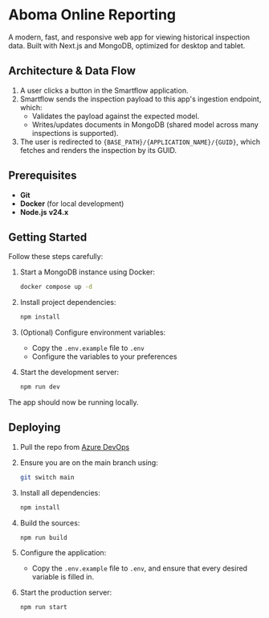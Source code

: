 # Aboma Online Reporting

A modern, fast, and responsive web app for viewing historical inspection data. Built with Next.js and MongoDB, optimized for desktop and tablet.

## Architecture & Data Flow

1. A user clicks a button in the Smartflow application.
2. Smartflow sends the inspection payload to this app's ingestion endpoint, which:
   - Validates the payload against the expected model.
   - Writes/updates documents in MongoDB (shared model across many inspections is supported).
3. The user is redirected to `{BASE_PATH}/{APPLICATION_NAME}/{GUID}`, which fetches and renders the inspection by its GUID.

## Prerequisites

- **Git**
- **Docker** (for local development)
- **Node.js** **v24.x**

## Getting Started

Follow these steps carefully:

1. Start a MongoDB instance using Docker:

   ```bash
   docker compose up -d
   ```

2. Install project dependencies:

   ```bash
   npm install
   ```

3. (Optional) Configure environment variables:
   - Copy the `.env.example` file to `.env`
   - Configure the variables to your preferences

4. Start the development server:
   ```bash
   npm run dev
   ```

The app should now be running locally.

## Deploying

1. Pull the repo from [Azure DevOps](https://dev.azure.com/smartflowcloud/smartflow-ops-projects/_git/app-web-reports?path=%2F&version=GBmain&_a=contents)
2. Ensure you are on the main branch using:
   ```bash
   git switch main
   ```
3. Install all dependencies:
   ```bash
   npm install
   ```
4. Build the sources:
   ```bash
   npm run build
   ```
5. Configure the application:
   - Copy the `.env.example` file to `.env`, and ensure that every desired variable is filled in.

6. Start the production server:
   ```bash
   npm run start
   ```
